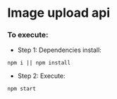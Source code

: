 # Image upload api

### To execute:

- Step 1: Dependencies install:

```
npm i || npm install
```
- Step 2: Execute:

```
npm start
```
